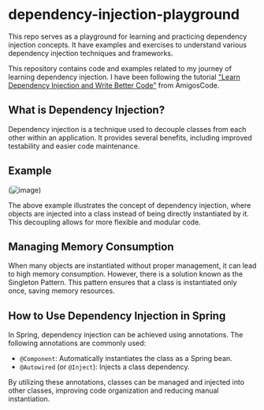 # dependency-injection-playground
This repo serves as a playground for learning and practicing dependency injection concepts. It have examples and exercises to understand various dependency injection techniques and frameworks.

This repository contains code and examples related to my journey of learning dependency injection. I have been following the tutorial ["Learn Dependency Injection and Write Better Code"](https://www.youtube.com/watch?v=eQ90v7HQT-Q&t=2s) from AmigosCode.

## What is Dependency Injection?

Dependency injection is a technique used to decouple classes from each other within an application. It provides several benefits, including improved testability and easier code maintenance.

## Example

(![image](https://github.com/natalia-coelho/dependency-injection-playground/assets/43504384/967e5634-914a-4201-9691-5b97e605d3da))

The above example illustrates the concept of dependency injection, where objects are injected into a class instead of being directly instantiated by it. This decoupling allows for more flexible and modular code.

## Managing Memory Consumption

When many objects are instantiated without proper management, it can lead to high memory consumption. However, there is a solution known as the Singleton Pattern. This pattern ensures that a class is instantiated only once, saving memory resources.

## How to Use Dependency Injection in Spring

In Spring, dependency injection can be achieved using annotations. The following annotations are commonly used:

- `@Component`: Automatically instantiates the class as a Spring bean.
- `@Autowired` (or `@Inject`): Injects a class dependency.

By utilizing these annotations, classes can be managed and injected into other classes, improving code organization and reducing manual instantiation.
